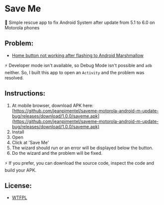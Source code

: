 # Save Me
📱 Simple rescue app to fix Android System after update from 5.1 to 6.0 on Motorola phones

## Problem:

- [Home button not working after flashing to Android Marshmallow](https://www.virag.si/2015/08/home-button-not-working-after-flashing-to-android-marshmallow/)

⚡ Developer mode isn't available, so Debug Mode isn't possible and `adb` neither. So, I built this app to open an `Activity` and the problem was resolved.

## Instructions:
1. At mobile browser, download APK here: [https://github.com/jeanpimentel/saveme-motorola-android-m-update-bug/releases/download/1.0.0/saveme.apk](https://github.com/jeanpimentel/saveme-motorola-android-m-update-bug/releases/download/1.0.0/saveme.apk)
2. Install
3. Open
4. Click at 'Save Me'
5. The wizard should run or an error will be displayed below the button.
6. Do the wizard and the problem will be fixed.

⚡ If you prefer, you can download the source code, inspect the code and build your APK.

## License:
- [WTFPL](LICENSE)
